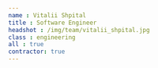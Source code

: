 ```yaml
---
name : Vitalii Shpital
title : Software Engineer
headshot : /img/team/vitalii_shpital.jpg
class : engineering
all : true
contractor: true
---
```

